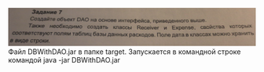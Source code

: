 ![img.png](img.png)
Файл DBWithDAO.jar в папке target. Запускается в командной строке командой java -jar DBWithDAO.jar